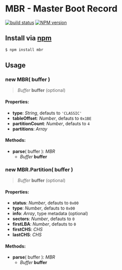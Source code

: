 # MBR - Master Boot Record
[![build status](https://secure.travis-ci.org/jhermsmeier/node-mbr.png)](http://travis-ci.org/jhermsmeier/node-mbr)
[![NPM version](https://badge.fury.io/js/mbr.png)](https://npmjs.org/mbr)


## Install via [npm](https://npmjs.org)

```sh
$ npm install mbr
```


## Usage

### new MBR( buffer )

> *Buffer* __buffer__ (optional)  

#### Properties:

- **type**: *String*, defauts to `'CLASSIC'`
- **tableOffset**: *Number*, defauts to `0x1BE`
- **partitionCount**: *Number*, defauts to `4`
- **partitions**: *Array*

#### Methods:

- **parse**( buffer ): *MBR*
  - *Buffer* **buffer**


### new MBR.Partition( buffer )

> *Buffer* __buffer__ (optional)  

#### Properties:

- **status**: *Number*, defauts to `0x00`
- **type**: *Number*, defauts to `0x00`
- **info**: *Array*, type metadata (optional)
- **sectors**: *Number*, defauts to `0`
- **firstLBA**: *Number*, defauts to `0`
- **firstCHS**: *CHS*
- **lastCHS**: *CHS*

#### Methods:

- **parse**( buffer ): *MBR*
  - *Buffer* **buffer**
